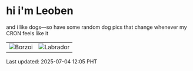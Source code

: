 # hi i'm Leoben

and i like dogs—so have some random dog pics that change whenever my CRON feels like it

|  |  |
|--------|----------|
| ![Borzoi](https://random-dog-vercel.vercel.app/api/random-borzoi?v=1751601903) | ![Labrador](https://random-dog-vercel.vercel.app/api/random-labrador?v=1751601903) |

Last updated: 2025-07-04 12:05 PHT
